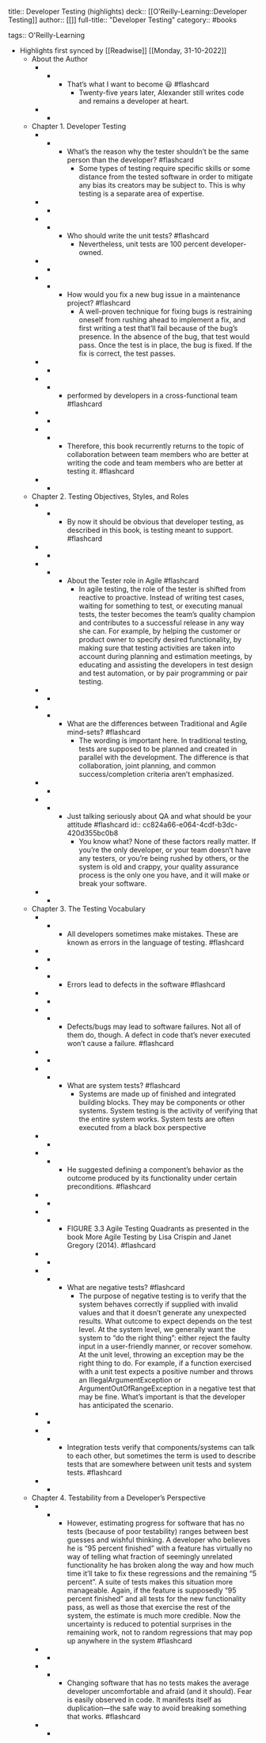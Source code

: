 title:: Developer Testing (highlights)
deck:: [[O'Reilly-Learning::Developer Testing]]
author:: [[]]
full-title:: "Developer Testing"
category:: #books

tags:: O'Reilly-Learning

- Highlights first synced by [[Readwise]] [[Monday, 31-10-2022]]
	- About the Author
		- -
			- That’s what I want to become 😃 #flashcard
				- Twenty-five years later, Alexander still writes code and remains a developer at heart.
		- -
	- Chapter 1. Developer Testing
		- -
			- What’s the reason why the tester shouldn’t be the same person than the developer? #flashcard
				- Some types of testing require specific skills or some distance from the tested software in order to mitigate any bias its creators may be subject to. This is why testing is a separate area of expertise.
		- -
		- -
			- Who should write the unit tests? #flashcard
				- Nevertheless, unit tests are 100 percent developer-owned.
		- -
		- -
			- How would you fix a new bug issue in a maintenance project? #flashcard
				- A well-proven technique for fixing bugs is restraining oneself from rushing ahead to implement a fix, and first writing a test that’ll fail because of the bug’s presence. In the absence of the bug, that test would pass. Once the test is in place, the bug is fixed. If the fix is correct, the test passes.
		- -
		- -
			- performed by developers in a cross-functional team #flashcard
		- -
		- -
			- Therefore, this book recurrently returns to the topic of collaboration between team members who are better at writing the code and team members who are better at testing it. #flashcard
		- -
	- Chapter 2. Testing Objectives, Styles, and Roles
		- -
			- By now it should be obvious that developer testing, as described in this book, is testing meant to support. #flashcard
		- -
		- -
			- About the Tester role in Agile #flashcard
				- In agile testing, the role of the tester is shifted from reactive to proactive. Instead of writing test cases, waiting for something to test, or executing manual tests, the tester becomes the team’s quality champion and contributes to a successful release in any way she can. For example, by helping the customer or product owner to specify desired functionality, by making sure that testing activities are taken into account during planning and estimation meetings, by educating and assisting the developers in test design and test automation, or by pair programming or pair testing.
		- -
		- -
			- What are the differences between Traditional and Agile mind-sets? #flashcard
				- The wording is important here. In traditional testing, tests are supposed to be planned and created in parallel with the development. The difference is that collaboration, joint planning, and common success/completion criteria aren’t emphasized.
		- -
		- -
			- Just talking seriously about QA and what should be your attitude #flashcard
			  id:: cc824a66-e064-4cdf-b3dc-420d355bc0b8
				- You know what? None of these factors really matter. If you’re the only developer, or your team doesn’t have any testers, or you’re being rushed by others, or the system is old and crappy, your quality assurance process is the only one you have, and it will make or break your software.
		- -
	- Chapter 3. The Testing Vocabulary
		- -
			- All developers sometimes make mistakes. These are known as errors in the language of testing. #flashcard
		- -
		- -
			- Errors lead to defects in the software #flashcard
		- -
		- -
			- Defects/bugs may lead to software failures. Not all of them do, though. A defect in code that’s never executed won’t cause a failure. #flashcard
		- -
		- -
			- What are system tests? #flashcard
				- Systems are made up of finished and integrated building blocks. They may be components or other systems. System testing is the activity of verifying that the entire system works. System tests are often executed from a black box perspective
		- -
		- -
			- He suggested defining a component’s behavior as the outcome produced by its functionality under certain preconditions. #flashcard
		- -
		- -
			- FIGURE 3.3 Agile Testing Quadrants as presented in the book More Agile Testing by Lisa Crispin and Janet Gregory (2014). #flashcard
		- -
		- -
			- What are negative tests? #flashcard
				- The purpose of negative testing is to verify that the system behaves correctly if supplied with invalid values and that it doesn’t generate any unexpected results. What outcome to expect depends on the test level. At the system level, we generally want the system to “do the right thing”: either reject the faulty input in a user-friendly manner, or recover somehow. At the unit level, throwing an exception may be the right thing to do. For example, if a function exercised with a unit test expects a positive number and throws an IllegalArgumentException or ArgumentOutOfRangeException in a negative test that may be fine. What’s important is that the developer has anticipated the scenario.
		- -
		- -
			- Integration tests verify that components/systems can talk to each other, but sometimes the term is used to describe tests that are somewhere between unit tests and system tests. #flashcard
		- -
	- Chapter 4. Testability from a Developer’s Perspective
		- -
			- However, estimating progress for software that has no tests (because of poor testability) ranges between best guesses and wishful thinking. A developer who believes he is “95 percent finished” with a feature has virtually no way of telling what fraction of seemingly unrelated functionality he has broken along the way and how much time it’ll take to fix these regressions and the remaining “5 percent”. A suite of tests makes this situation more manageable. Again, if the feature is supposedly “95 percent finished” and all tests for the new functionality pass, as well as those that exercise the rest of the system, the estimate is much more credible. Now the uncertainty is reduced to potential surprises in the remaining work, not to random regressions that may pop up anywhere in the system #flashcard
		- -
		- -
			- Changing software that has no tests makes the average developer uncomfortable and afraid (and it should). Fear is easily observed in code. It manifests itself as duplication—the safe way to avoid breaking something that works. #flashcard
		- -